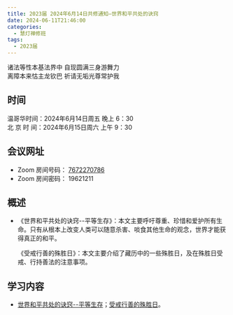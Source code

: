 ```yaml
---
title: 2023届 2024年6月14日共修通知—世界和平共处的诀窍
date: 2024-06-11T21:46:00
categories:
  - 慧灯禅修班
tags:
  - 2023届
---
```

诸法等性本基法界中 自现圆满三身游舞力\
离障本来怙主龙钦巴 祈请无垢光尊常护我

## 时间

温哥华时间：2024年6月14日周五 晚上 6：30\
北 京 时 间：2024年6月15日周六 上午 9：30

## 会议网址

* Zoom 房间号码： [7672270786](https://us02web.zoom.us/j/7672270786?pwd=bjRzNVpOT0g1cWF3WWVqVE1PZzlWZz09)
* Zoom 房间密码： 19621211

## 概述

* 《世界和平共处的诀窍--平等生存》：本文主要呼吁尊重、珍惜和爱护所有生命。只有从根本上改变人类可以随意杀害、啖食其他生命的观念，世界才能获得真正的和平。

  《受戒行善的殊胜日》：本文主要介绍了藏历中的一些殊胜日，及在殊胜日受戒、行持善法的注意事项。

## 学习内容

* [世界和平共处的诀窍--平等生存](https://www.huidengchanxiu.net/books/b2/2-06)；[受戒行善的殊胜日](https://www.huidengchanxiu.net/books/b2/2-07)。
